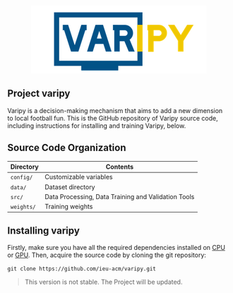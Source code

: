 <a name="logo"/>
<div align="center">
<a href="https://github.com/ieu-acm/varipy" target="_blank">
<img src="/varipy.png" alt="Varipy Logo" width="397" height="154"></img>
</a>
</div>

## Project varipy
Varipy is a decision-making mechanism that aims to add a new dimension to local football fun. This is the GitHub repository of Varipy source code, including instructions for installing and training Varipy, below.

## Source Code Organization

| Directory         | Contents                                                           |
| -                 | -                                                                  |
| `config/`           | Customizable variables |
| `data/`         | Dataset directory |
| `src/`            | Data Processing, Data Training and Validation Tools|
| `weights/`            | Training weights |

## Installing varipy

Firstly, make sure you have all the required dependencies installed on [CPU](https://github.com/ieu-acm/varipy/blob/main/requirements.txt) or  [GPU](https://github.com/ieu-acm/varipy/blob/main/requirements_gpu.txt). Then, acquire the source code by cloning the git repository:

```
git clone https://github.com/ieu-acm/varipy.git
```
> This version is not stable. The Project will be updated.
